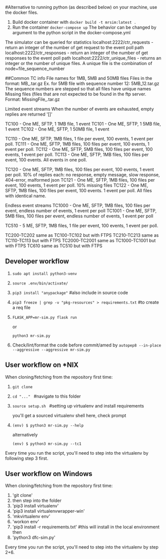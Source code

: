 
#Alternative to running python (as described below) on your machine, use the docker files.
1. Build docker container with ```docker build -t mrsim:latest .```
2. Run the container ```docker-compose up```
The behavior can be changed by argument to the python script in the docker-compose.yml

The simulator can be queried for statistics
localhost:2222/ctr_requests   - return an integer of the number of get request to the event poll path
localhost:2222/ctr_responses  - return an integer of the number of get responses to the event poll path
localhost:2222/ctr_unique_files - returns an integer or the number of unique files. A unique file is the combination of node+file_sequence_number 


##Common TC info
File names for 1MB, 5MB and 50MB files
Files in the format: <size-in-mb>MB_<sequence-number>.tar.gz    Ex. for 5MB file with sequence number 12:  5MB_12.tar.gz
The sequence numbers are stepped so that all files have unique names
Missing files (files that are not expected to be found in the ftp server. Format: MissingFile_<sequence-number>.tar.gz

Limited event streams
When the number of events are exhausted, empty replies are returned '[]'

TC100 - One ME, SFTP, 1 1MB file, 1 event
TC101 - One ME, SFTP, 1 5MB file, 1 event
TC102 - One ME, SFTP, 1 50MB file, 1 event

TC110 - One ME, SFTP, 1MB files, 1 file per event, 100 events, 1 event per poll.
TC111 - One ME, SFTP, 1MB files, 100 files per event, 100 events, 1 event per poll.
TC112 - One ME, SFTP, 5MB files, 100 files per event, 100 events, 1 event per poll.
TC113 - One ME, SFTP, 1MB files, 100 files per event, 100 events. All events in one poll.


TC120 - One ME, SFTP, 1MB files, 100 files per event, 100 events, 1 event per poll. 10% of replies each: no response, empty message, slow response, 404-error, malformed json
TC121 - One ME, SFTP, 1MB files, 100 files per event, 100 events, 1 event per poll. 10% missing files
TC122 - One ME, SFTP, 1MB files, 100 files per event, 100 events. 1 event per poll. All files with identical name. 

Endless event streams
TC1000 - One ME, SFTP, 1MB files, 100 files per event, endless number of events, 1 event per poll
TC1001 - One ME, SFTP, 5MB files, 100 files per event, endless number of events, 1 event per poll


TC510 - 5 ME, SFTP, 1MB files, 1 file per event, 100 events, 1 event per poll.


TC200-TC202 same as TC100-TC102 but with FTPS
TC210-TC213 same as TC110-TC113 but with FTPS
TC2000-TC2001 same as TC1000-TC1001 but with FTPS
TC610 same as TC510 but with FTPS


## Developer workflow

1. ```sudo apt install python3-venv```
2. ```source .env/bin/activate/```
3. ```pip3 install "anypackage"```      #also include in source code
4. ```pip3 freeze | grep -v "pkg-resources" > requirements.txt```   #to create a req file
5. ```FLASK_APP=mr-sim.py flask run```

    or

   ```python3 mr-sim.py ```

6. Check/lint/format the code before commit/amed by ```autopep8 --in-place --aggressive --aggressive mr-sim.py```


## User workflow on *NIX


When cloning/fetching from the repository first time:
1. `git clone`
2. `cd "..." ` 		#navigate to this folder
3. `source setup.sh `	#setting up virtualenv and install requirements

    you'll get a sourced virtualenv shell here, check prompt
4. `(env) $ python3 mr-sim.py --help`

    alternatively

    `(env) $ python3 mr-sim.py --tc1`

Every time you run the script, you'll need to step into the virtualenv by following step 3 first.

## User workflow on Windows

When cloning/fetching from the repository first time:

1. 'git clone'
2. then step into the folder
3. 'pip3 install virtualenv'
4. 'pip3 install virtualenvwrapper-win'
5. 'mkvirtualenv env'
6. 'workon env'
7. 'pip3 install -r requirements.txt'   #this will install in the local environment then
8. 'python3 dfc-sim.py'

Every time you run the script, you'll need to step into the virtualenv by step 2+6.